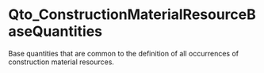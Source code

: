 # Qto_ConstructionMaterialResourceBaseQuantities

Base quantities that are common to the definition of all occurrences of construction material resources.

